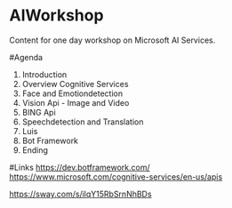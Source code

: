 # AIWorkshop
Content for one day workshop on Microsoft AI Services.


#Agenda
1. Introduction
2. Overview Cognitive Services
3. Face and Emotiondetection  
4. Vision Api - Image and Video 
5. BING Api 
6. Speechdetection and Translation 
7. Luis  
8. Bot Framework 
9. Ending


#Links
https://dev.botframework.com/
https://www.microsoft.com/cognitive-services/en-us/apis

https://sway.com/s/ilqY15RbSrnNhBDs
